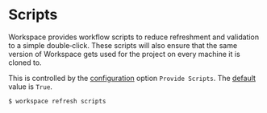 <!--
 Continuous Integration.md

 This source file is part of the Workspace open source project.
 https://github.com/SDGGiesbrecht/Workspace#workspace

 Copyright ©2017 Jeremy David Giesbrecht and the Workspace project contributors.

 Soli Deo gloria.

 Licensed under the Apache Licence, Version 2.0.
 See http://www.apache.org/licenses/LICENSE-2.0 for licence information.
 -->

# Scripts

Workspace provides workflow scripts to reduce refreshment and validation to a simple double‐click. These scripts will also ensure that the same version of Workspace gets used for the project on every machine it is cloned to.

This is controlled by the [configuration](Configuring%20Workspace.md) option `Provide Scripts`. The [default](Responsibilities.md#default-vs-automatic) value is `True`.

```shell
$ workspace refresh scripts
```
